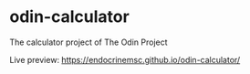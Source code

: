 # odin-calculator
The calculator project of The Odin Project

Live preview: https://endocrinemsc.github.io/odin-calculator/
